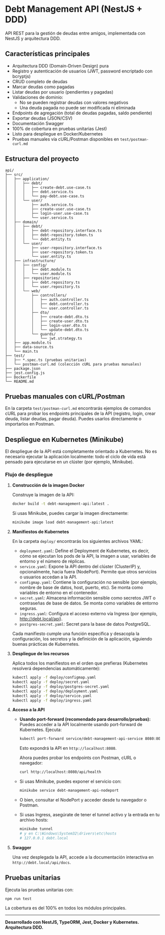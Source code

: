 

# Debt Management API (NestJS + DDD)

API REST para la gestión de deudas entre amigos, implementada con NestJS y arquitectura DDD.


## Características principales

- Arquitectura DDD (Domain-Driven Design) pura
- Registro y autenticación de usuarios (JWT, password encriptado con bcryptjs)
- CRUD completo de deudas
- Marcar deudas como pagadas
- Listar deudas por usuario (pendientes y pagadas)
- Validaciones de dominio:
   - No se pueden registrar deudas con valores negativos
   - Una deuda pagada no puede ser modificada ni eliminada
- Endpoints de agregación (total de deudas pagadas, saldo pendiente)
- Exportar deudas (JSON/CSV)
- Documentación Swagger
- 100% de cobertura en pruebas unitarias (Jest)
- Listo para despliegue en Docker/Kubernetes
- Pruebas manuales vía cURL/Postman disponibles en `test/postman-curl.md`


## Estructura del proyecto

```
api/
├── src/
│   ├── application/
│   │   ├── debt/
│   │   │   ├── create-debt.use-case.ts
│   │   │   ├── debt.service.ts
│   │   │   └── pay-debt.use-case.ts
│   │   └── user/
│   │       ├── auth.service.ts
│   │       ├── create-user.use-case.ts
│   │       ├── login-user.use-case.ts
│   │       └── user.service.ts
│   ├── domain/
│   │   ├── debt/
│   │   │   ├── debt-repository.interface.ts
│   │   │   ├── debt-repository.token.ts
│   │   │   └── debt.entity.ts
│   │   └── user/
│   │       ├── user-repository.interface.ts
│   │       ├── user-repository.token.ts
│   │       └── user.entity.ts
│   ├── infrastructure/
│   │   ├── config/
│   │   │   ├── debt.module.ts
│   │   │   └── user.module.ts
│   │   ├── repositories/
│   │   │   ├── debt.repository.ts
│   │   │   └── user.repository.ts
│   │   └── web/
│   │       ├── controllers/
│   │       │   ├── auth.controller.ts
│   │       │   ├── debt.controller.ts
│   │       │   └── user.controller.ts
│   │       ├── dto/
│   │       │   ├── create-debt.dto.ts
│   │       │   ├── create-user.dto.ts
│   │       │   ├── login-user.dto.ts
│   │       │   └── update-debt.dto.ts
│   │       └── guards/
│   │           └── jwt.strategy.ts
│   ├── app.module.ts
│   ├── data-source.ts
│   └── main.ts
├── test/
│   ├── *.spec.ts (pruebas unitarias)
│   └── postman-curl.md (colección cURL para pruebas manuales)
├── package.json
├── jest.config.js
├── Dockerfile
└── README.md
```

## Pruebas manuales con cURL/Postman

En la carpeta `test/postman-curl.md` encontrarás ejemplos de comandos cURL para probar los endpoints principales de la API (registro, login, crear deuda, listar deudas, pagar deuda). Puedes usarlos directamente o importarlos en Postman.


## Despliegue en Kubernetes (Minikube)

El despliegue de la API está completamente orientado a Kubernetes. No es necesario ejecutar la aplicación localmente: todo el ciclo de vida está pensado para ejecutarse en un clúster (por ejemplo, Minikube).

### Flujo de despliegue

1. **Construcción de la imagen Docker**

   Construye la imagen de la API:
   ```bash
   docker build -t debt-management-api:latest .
   ```
   Si usas Minikube, puedes cargar la imagen directamente:
   ```bash
   minikube image load debt-management-api:latest
   ```

2. **Manifiestos de Kubernetes**


   En la carpeta `deploy/` encontrarás los siguientes archivos YAML:

   - `deployment.yaml`: Define el Deployment de Kubernetes, es decir, cómo se ejecutan los pods de la API, la imagen a usar, variables de entorno y el número de réplicas.
   - `service.yaml`: Expone la API dentro del clúster (ClusterIP) y, opcionalmente, hacia fuera (NodePort). Permite que otros servicios o usuarios accedan a la API.
   - `configmap.yaml`: Contiene la configuración no sensible (por ejemplo, nombre de base de datos, host, puerto, etc). Se monta como variables de entorno en el contenedor.
   - `secret.yaml`: Almacena información sensible como secretos JWT o contraseñas de base de datos. Se monta como variables de entorno seguras.
   - `ingress.yaml`: Configura el acceso externo vía Ingress (por ejemplo, http://debt.local/api).
   - `postgres-secret.yaml`: Secret para la base de datos PostgreSQL.

   Cada manifiesto cumple una función específica y desacopla la configuración, los secretos y la definición de la aplicación, siguiendo buenas prácticas de Kubernetes.

3. **Despliegue de los recursos**


   Aplica todos los manifiestos en el orden que prefieras (Kubernetes resolverá dependencias automáticamente):
   ```bash
   kubectl apply -f deploy/configmap.yaml
   kubectl apply -f deploy/secret.yaml
   kubectl apply -f deploy/postgres-secret.yaml
   kubectl apply -f deploy/deployment.yaml
   kubectl apply -f deploy/service.yaml
   kubectl apply -f deploy/ingress.yaml
   ```


4. **Acceso a la API**

      - **Usando port-forward (recomendado para desarrollo/pruebas):**
         Puedes acceder a la API localmente usando port-forward de Kubernetes. Ejecuta:
         ```bash
         kubectl port-forward service/debt-management-api-service 8080:80
         ```
         Esto expondrá la API en `http://localhost:8080`.
      
         Ahora puedes probar los endpoints con Postman, cURL o navegador:
         ```bash
         curl http://localhost:8080/api/health
         ```

      - Si usas Minikube, puedes exponer el servicio con:
         ```bash
         minikube service debt-management-api-nodeport
         ```
      - O bien, consultar el NodePort y acceder desde tu navegador o Postman.
      - Si usas Ingress, asegúrate de tener el tunnel activo y la entrada en tu archivo hosts:
         ```bash
         minikube tunnel
         # y en C:\Windows\System32\drivers\etc\hosts
         # 127.0.0.1 debt.local
         ```


5. **Swagger**

   Una vez desplegada la API, accede a la documentación interactiva en `http://debt.local/api/docs`.

## Pruebas unitarias

Ejecuta las pruebas unitarias con:

```bash
npm run test
```

La cobertura es del 100% en todos los módulos principales.

---

**Desarrollado con NestJS, TypeORM, Jest, Docker y Kubernetes. Arquitectura DDD.**

